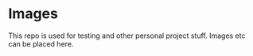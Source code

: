 # Images

This repo is used for testing and other personal project stuff. Images etc can be placed here.
